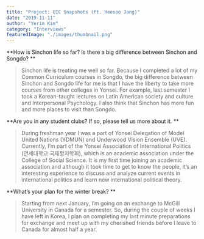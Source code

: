 ```yaml
---
title: "Project: UIC Snapshots (ft. Heesoo Jang)"
date: "2019-11-11"
author: "Yerim Kim"
category: "Interviews"
featuredImage: "./images/thumbnail.png"
---
```


**How is Sinchon life so far? Is there a big difference between Sinchon and Songdo? **

> Sinchon life is treating me well so far. Because I completed a lot of my Common Curriculum courses in Songdo, the big difference between Sinchon and Songdo life for me is that I have the liberty to take more courses from other colleges in Yonsei. For example, last semester I took a Korean-taught lectures on Latin American society and culture and Interpersonal Psychology. I also think that Sinchon has more fun and more places to visit than Songdo. 

**Are you in any student clubs? If so, please tell us more about it. **

> During freshman year I was a part of Yonsei Delegation of Model United Nations (YDMUN) and Underwood Vision Ensemble (UVE). Currently, I’m part of the Yonsei Association of International Politics (연세대학교 국제정치학회), which is an academic association under the College of Social Science. It is my first time joining an academic association and although it took time to get to know the people, it’s an interesting experience to discuss and analyze current events in international politics and learn new international political theory. 

**What’s your plan for the winter break? **

> Starting from next January, I’m going on an exchange to McGill University in Canada for a semester. So, during the couple of weeks I have left in Korea, I plan on completing my last minute preparations for exchange and meet up with my cherished friends before I leave to Canada for almost half a year.
